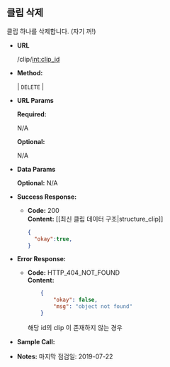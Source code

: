 **클립 삭제**
----
  
  클립 하나를 삭제합니다. (자기 꺼!)

* **URL**

  /clip/<int:clip_id>

* **Method:**
  
  | `DELETE` |
  
*  **URL Params**

   **Required:**
 
   N/A
   
   **Optional:**
 
   N/A

* **Data Params** 
    
    **Optional:**
    N/A

* **Success Response:**
  
  * **Code:** 200 <br />
    **Content:** 
    [[최신 클립 데이터 구조|structure_clip]]
    ```json
    { 
      "okay":true,
    }
    ```
 
* **Error Response:**

  * **Code:** HTTP_404_NOT_FOUND <br />
    **Content:** 
    ```json
        {
            "okay": false,
            "msg": "object not found"
        }
    ```
    해당 id의 clip 이 존재하지 않는 경우

* **Sample Call:**


* **Notes:**
    마지막 점검일: 2019-07-22
